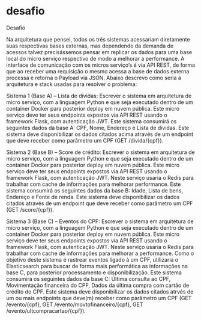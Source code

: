 # desafio
Desafio

Na arquitetura que pensei, todos os três sistemas acessariam diretamente suas respectivas bases externas, mas dependendo da demanda de acessos talvez precisássemos pensar em replicar os dados para uma base local do micro serviço respectivo de modo a melhorar a performance. A interface de comunicação com os micros serviço’s é via API REST, de forma que ao receber uma requisição o mesmo acessa a base de dados externa processa e retorna o Payload via JSON.
Abaixo descrevo como seria a arquitetura e stack usadas para resolver o problema:

Sistema 1 (Base A) – Lista de dívidas:
Escrever o sistema em arquitetura de micro serviço, com a linguagem Python e que seja executado dentro de um container Docker para posterior deploy em nuvem pública. Este micro serviço deve ter seus endpoints expostos via API REST usando o framework Flask, com autenticação JWT.
Este sistema consumirá os seguintes dados da base A: CPF, Nome, Endereço e Lista de dívidas.
Este sistema deve disponibilizar os dados citados acima através de um endpoint que deve receber como parâmetro um CPF (GET /divida/{cpf}).

Sistema 2 (Base B) – Score de crédito:
Escrever o sistema em arquitetura de micro serviço, com a linguagem Python e que seja executado dentro de um container Docker para posterior deploy em nuvem pública. Este micro serviço deve ter seus endpoints expostos via API REST usando o framework Flask, com autenticação JWT. Neste serviço usaria o Redis para trabalhar com cache de informações para melhorar performance.
Este sistema consumirá os seguintes dados da base B: Idade, Lista de bens, Endereço e Fonte de renda.
Este sistema deve disponibilizar os dados citados através de um endpoint que deve receber como parâmetro um CPF (GET /score/{cpf}).

Sistema 3 (Base C) – Eventos do CPF:
Escrever o sistema em arquitetura de micro serviço, com a linguagem Python e que seja executado dentro de um container Docker para posterior deploy em nuvem pública. Este micro serviço deve ter seus endpoints expostos via API REST usando o framework Flask, com autenticação JWT. Neste serviço usaria o Redis para trabalhar com cache de informações para melhorar a performance.
Como o objetivo deste sistema é rastrear eventos ligado à um CPF, utilizaria o Elasticsearch para buscar de forma mais performática as informações na base C, para posterior processamento e disponibilização.
Este sistema consumirá os seguintes dados da base C: Última consulta ao CPF, Movimentação financeira do CPF, Dados da última compra com cartão de crédito do CPF.
Este sistema deve disponibilizar os dados citados atrvés de um ou mais endpoints que deve(m) receber como parâmetro um CPF (GET /evento/{cpf}, GET /evento/movtofinanceiro/{cpf}, GET /evento/ultcompracartao/{cpf}).
